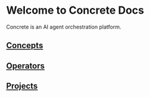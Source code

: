 # Welcome to Concrete Docs
Concrete is an AI agent orchestration platform.

##  [Concepts](concepts.md)  
##  [Operators](operators.md)
##  [Projects](projects.md)
